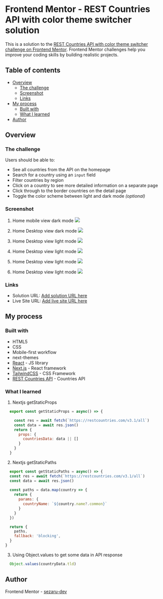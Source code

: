 # Frontend Mentor - REST Countries API with color theme switcher solution

This is a solution to the [REST Countries API with color theme switcher challenge on Frontend Mentor](https://www.frontendmentor.io/challenges/rest-countries-api-with-color-theme-switcher-5cacc469fec04111f7b848ca). Frontend Mentor challenges help you improve your coding skills by building realistic projects. 

## Table of contents

- [Overview](#overview)
  - [The challenge](#the-challenge)
  - [Screenshot](#screenshot)
  - [Links](#links)
- [My process](#my-process)
  - [Built with](#built-with)
  - [What I learned](#what-i-learned)
- [Author](#author)


## Overview

### The challenge

Users should be able to:

- See all countries from the API on the homepage
- Search for a country using an `input` field
- Filter countries by region
- Click on a country to see more detailed information on a separate page
- Click through to the border countries on the detail page
- Toggle the color scheme between light and dark mode *(optional)*

### Screenshot

1. Home mobile view dark mode
![](./screenshots/home-mobile-view.png)

2. Home Desktop view dark mode
![](./screenshots/desktop-view.png)

3. Home Desktop view light mode
![](./screenshots/desktop-view-light-mode.png)

4. Home Desktop view light mode
![](./screenshots/countryDetail-mobile-view.png)

5. Home Desktop view light mode
![](./screenshots/countryDetail-desktop-view.png)

6. Home Desktop view light mode
![](./screenshots/countryDetail-desktop-view-light-mode.png)

### Links

- Solution URL: [Add solution URL here](https://your-solution-url.com)
- Live Site URL: [Add live site URL here](https://your-live-site-url.com)

## My process

### Built with

- HTML5
- CSS
- Mobile-first workflow
- next-themes
- [React](https://reactjs.org/) - JS library
- [Next.js](https://nextjs.org/) - React framework
- [TailwindCSS](https://tailwindcss.com/) - CSS Framework
- [REST Countries API](https://restcountries.com) - Countries API

### What I learned

1. Nextjs getStaticProps
```js
  export const getStaticProps = async() => {

    const res = await fetch(`https://restcountries.com/v3.1/all`)
    const data = await res.json()
    return {
      props: {
        countriesData: data || []
      }
    }
  }
```

2. Nextjs getStaticPaths
```js
  export const getStaticPaths = async() => {
  const res = await fetch(`https://restcountries.com/v3.1/all`)
  const data = await res.json()
  
  const paths = data.map(country => {
    return {
      params: {
        countryName: `${country.name?.common}`
      }
    }
  })

  return {
    paths,
    fallback: 'blocking',
  }
}
```
3. Using Object.values to get some data in API response
```js
  Object.values(countryData.tld)
```


## Author

Frontend Mentor - [sezaru-dev](https://www.frontendmentor.io/profile/sezaru-dev)